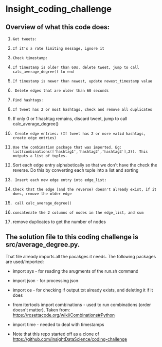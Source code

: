 # Insight_coding_challenge


## Overview of what this code does:
1.     Get tweets:
  1.     If it's a rate limiting message, ignore it
2.     Check timestamp:
  2.     If timestamp is older than 60s, delete tweet, jump to call calc_average_degree() to end
  2.     If timestamp is newer than newest, update newest_timestamp value
3.      Delete edges that are older than 60 seconds
4.     Find hashtags:
  4.     If tweet has 2 or most hashtags, check and remove all duplicates
  4.    If only 0 or 1 hashtag remains, discard tweet, jump to call calc_average_degree()
5.   	Create edge entries: (If tweet has 2 or more valid hashtags, create edge entries)
  5.     Use the combination package that was imported. Eg: list(combinations(['hashtag1','hashtag2','hashtag3'],2)). This outputs a list of tuples.
  5.    Sort each edge entry alphabetically so that we don't have the check the reverse. Do this by converting each tuple into a list and sorting
6.      Insert each new edge entry into edge_list:
  6.     Check that the edge (and the reverse) doesn't already exist, if it does, remove the older edge
7.      call calc_average_degree()
  7.     concatenate the 2 columns of nodes in the edge_list, and sum
  7.    remove duplicates to get the number of nodes

## The solution file to this coding challenge is src/average_degree.py. 

That file already imports all the pacakges it needs. The following packages are used/imported:

* import sys - for reading the arugments of the run.sh command
* import json - for processing json
* import os - for checking if output.txt already exists, and deleting it if it does
* from itertools import combinations - used to run combinations (order doesn't matter), Taken from: https://rosettacode.org/wiki/Combinations#Python
* import time - needed to deal with timestamps


* Note that this repo started off as a clone of https://github.com/InsightDataScience/coding-challenge